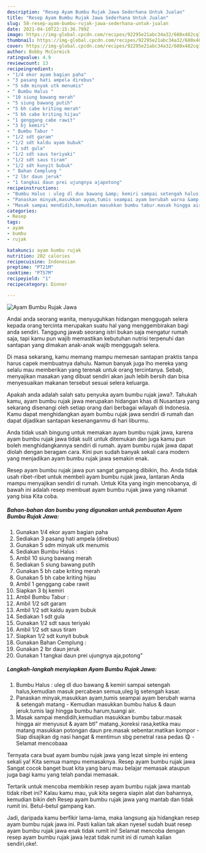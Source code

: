 ```yaml
---
description: "Resep Ayam Bumbu Rujak Jawa Sederhana Untuk Jualan"
title: "Resep Ayam Bumbu Rujak Jawa Sederhana Untuk Jualan"
slug: 58-resep-ayam-bumbu-rujak-jawa-sederhana-untuk-jualan
date: 2021-04-10T22:15:36.799Z
image: https://img-global.cpcdn.com/recipes/92295e21abc34a32/680x482cq70/ayam-bumbu-rujak-jawa-foto-resep-utama.jpg
thumbnail: https://img-global.cpcdn.com/recipes/92295e21abc34a32/680x482cq70/ayam-bumbu-rujak-jawa-foto-resep-utama.jpg
cover: https://img-global.cpcdn.com/recipes/92295e21abc34a32/680x482cq70/ayam-bumbu-rujak-jawa-foto-resep-utama.jpg
author: Bobby McCormick
ratingvalue: 4.9
reviewcount: 13
recipeingredient:
- "1/4 ekor ayam bagian paha"
- "3 pasang hati ampela direbus"
- "5 sdm minyak utk menumis"
- " Bumbu Halus "
- "10 siung bawang merah"
- "5 siung bawang putih"
- "5 bh cabe kriting merah"
- "5 bh cabe kriting hijau"
- "1 genggang cabe rawit"
- "3 bj kemiri"
- " Bumbu Tabur "
- "1/2 sdt garam"
- "1/2 sdt kaldu ayam bubuk"
- "1 sdt gula"
- "1/2 sdt saus teriyaki"
- "1/2 sdt saus tiram"
- "1/2 sdt kunyit bubuk"
- " Bahan Cemplung "
- "2 lbr daun jeruk"
- "1 tangkai daun prei ujungnya ajapotong"
recipeinstructions:
- "Bumbu Halus : uleg dl duo bawang &amp; kemiri sampai setengah halus,kemudian masuk percabean semua,uleg lg setengah kasar."
- "Panaskan minyak,masukkan ayam,tumis seampai ayam berubah warna &amp; setengah matang Kemudian masukkan bumbu halus &amp; daun jeruk.tumis lagi hingga bumbu harum,tuangi air."
- "Masak sampai mendidih,kemudian masukkan bumbu tabur.masak hingga air menyusut &amp; ayam btl&#34; matang.,koreksi rasa,ketika mau matang masukkan potongan daun pre.masak sebentar.matikan kompor Siap disajikan dg nasi hangat &amp; mentimun sbg penetral rasa pedas 😋 Selamat mencobaaa"
categories:
- Resep
tags:
- ayam
- bumbu
- rujak

katakunci: ayam bumbu rujak 
nutrition: 202 calories
recipecuisine: Indonesian
preptime: "PT21M"
cooktime: "PT57M"
recipeyield: "1"
recipecategory: Dinner

---
```



![Ayam Bumbu Rujak Jawa](https://img-global.cpcdn.com/recipes/92295e21abc34a32/680x482cq70/ayam-bumbu-rujak-jawa-foto-resep-utama.jpg)

Andai anda seorang wanita, menyuguhkan hidangan menggugah selera kepada orang tercinta merupakan suatu hal yang menggembirakan bagi anda sendiri. Tanggung jawab seorang istri bukan saja mengatur rumah saja, tapi kamu pun wajib memastikan kebutuhan nutrisi terpenuhi dan santapan yang dimakan anak-anak wajib menggugah selera.

Di masa  sekarang, kamu memang mampu memesan santapan praktis tanpa harus capek membuatnya dahulu. Namun banyak juga lho mereka yang selalu mau memberikan yang terenak untuk orang tercintanya. Sebab, menyajikan masakan yang dibuat sendiri akan jauh lebih bersih dan bisa menyesuaikan makanan tersebut sesuai selera keluarga. 



Apakah anda adalah salah satu penyuka ayam bumbu rujak jawa?. Tahukah kamu, ayam bumbu rujak jawa merupakan hidangan khas di Nusantara yang sekarang disenangi oleh setiap orang dari berbagai wilayah di Indonesia. Kamu dapat menghidangkan ayam bumbu rujak jawa sendiri di rumah dan dapat dijadikan santapan kesenanganmu di hari liburmu.

Anda tidak usah bingung untuk memakan ayam bumbu rujak jawa, karena ayam bumbu rujak jawa tidak sulit untuk ditemukan dan juga kamu pun boleh menghidangkannya sendiri di rumah. ayam bumbu rujak jawa dapat diolah dengan beragam cara. Kini pun sudah banyak sekali cara modern yang menjadikan ayam bumbu rujak jawa semakin enak.

Resep ayam bumbu rujak jawa pun sangat gampang dibikin, lho. Anda tidak usah ribet-ribet untuk membeli ayam bumbu rujak jawa, lantaran Anda mampu menyajikan sendiri di rumah. Untuk Kita yang ingin mencobanya, di bawah ini adalah resep membuat ayam bumbu rujak jawa yang nikamat yang bisa Kita coba.

<!--inarticleads1-->

##### Bahan-bahan dan bumbu yang digunakan untuk pembuatan Ayam Bumbu Rujak Jawa:

1. Gunakan 1/4 ekor ayam bagian paha
1. Sediakan 3 pasang hati ampela (direbus)
1. Gunakan 5 sdm minyak utk menumis
1. Sediakan  Bumbu Halus :
1. Ambil 10 siung bawang merah
1. Sediakan 5 siung bawang putih
1. Gunakan 5 bh cabe kriting merah
1. Gunakan 5 bh cabe kriting hijau
1. Ambil 1 genggang cabe rawit
1. Siapkan 3 bj kemiri
1. Ambil  Bumbu Tabur :
1. Ambil 1/2 sdt garam
1. Ambil 1/2 sdt kaldu ayam bubuk
1. Sediakan 1 sdt gula
1. Gunakan 1/2 sdt saus teriyaki
1. Ambil 1/2 sdt saus tiram
1. Siapkan 1/2 sdt kunyit bubuk
1. Gunakan  Bahan Cemplung :
1. Gunakan 2 lbr daun jeruk
1. Gunakan 1 tangkai daun prei ujungnya aja,potong&#34;




<!--inarticleads2-->

##### Langkah-langkah menyiapkan Ayam Bumbu Rujak Jawa:

1. Bumbu Halus : uleg dl duo bawang &amp; kemiri sampai setengah halus,kemudian masuk percabean semua,uleg lg setengah kasar.
1. Panaskan minyak,masukkan ayam,tumis seampai ayam berubah warna &amp; setengah matang - Kemudian masukkan bumbu halus &amp; daun jeruk.tumis lagi hingga bumbu harum,tuangi air.
1. Masak sampai mendidih,kemudian masukkan bumbu tabur.masak hingga air menyusut &amp; ayam btl&#34; matang.,koreksi rasa,ketika mau matang masukkan potongan daun pre.masak sebentar.matikan kompor - Siap disajikan dg nasi hangat &amp; mentimun sbg penetral rasa pedas 😋 - Selamat mencobaaa




Ternyata cara buat ayam bumbu rujak jawa yang lezat simple ini enteng sekali ya! Kita semua mampu memasaknya. Resep ayam bumbu rujak jawa Sangat cocok banget buat kita yang baru mau belajar memasak ataupun juga bagi kamu yang telah pandai memasak.

Tertarik untuk mencoba membikin resep ayam bumbu rujak jawa mantab tidak ribet ini? Kalau kamu mau, yuk kita segera siapin alat dan bahannya, kemudian bikin deh Resep ayam bumbu rujak jawa yang mantab dan tidak rumit ini. Betul-betul gampang kan. 

Jadi, daripada kamu berfikir lama-lama, maka langsung aja hidangkan resep ayam bumbu rujak jawa ini. Pasti kalian tak akan nyesel sudah buat resep ayam bumbu rujak jawa enak tidak rumit ini! Selamat mencoba dengan resep ayam bumbu rujak jawa lezat tidak rumit ini di rumah kalian sendiri,oke!.

